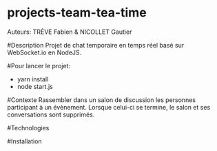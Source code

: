# projects-team-tea-time

Auteurs: TRÈVE Fabien & NICOLLET Gautier

#Description
Projet de chat temporaire en temps réel basé sur WebSocket.io en NodeJS.

#Pour lancer le projet: 
- yarn install
- node start.js

#Contexte
Rassembler dans un salon de discussion les personnes participant à un évènement. Lorsque celui-ci se termine, le salon et ses conversations sont supprimés.

#Technologies

#Installation

